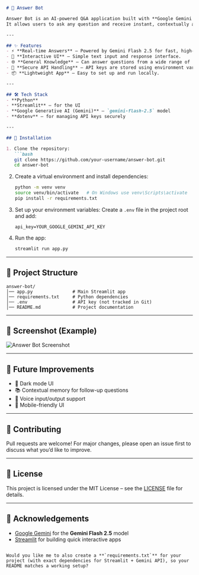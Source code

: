 

````markdown
# 🤖 Answer Bot

Answer Bot is an AI-powered Q&A application built with **Google Gemini Flash 2.5**.  
It allows users to ask any question and receive instant, contextually accurate answers.  

---

## ✨ Features
- ⚡ **Real-time Answers** – Powered by Gemini Flash 2.5 for fast, high-quality responses.  
- 💬 **Interactive UI** – Simple text input and response interface.  
- 🌐 **General Knowledge** – Can answer questions from a wide range of domains.  
- 🔑 **Secure API Handling** – API keys are stored using environment variables.  
- 📦 **Lightweight App** – Easy to set up and run locally.  

---

## 🛠️ Tech Stack
- **Python**
- **Streamlit** – for the UI
- **Google Generative AI (Gemini)** – `gemini-flash-2.5` model
- **dotenv** – for managing API keys securely  

---

## 🚀 Installation

1. Clone the repository:
   ```bash
   git clone https://github.com/your-username/answer-bot.git
   cd answer-bot
````

2. Create a virtual environment and install dependencies:

   ```bash
   python -m venv venv
   source venv/bin/activate   # On Windows use venv\Scripts\activate
   pip install -r requirements.txt
   ```

3. Set up your environment variables:
   Create a `.env` file in the project root and add:

   ```
   api_key=YOUR_GOOGLE_GEMINI_API_KEY
   ```

4. Run the app:

   ```bash
   streamlit run app.py
   ```

---

## 📂 Project Structure

```
answer-bot/
│── app.py               # Main Streamlit app
│── requirements.txt     # Python dependencies
│── .env                 # API key (not tracked in Git)
│── README.md            # Project documentation
```

---

## 📸 Screenshot (Example)

![Answer Bot Screenshot](screenshot.png)

---

## 🔮 Future Improvements

* 🌙 Dark mode UI
* 📚 Contextual memory for follow-up questions
* 🎤 Voice input/output support
* 📱 Mobile-friendly UI

---

## 🤝 Contributing

Pull requests are welcome! For major changes, please open an issue first to discuss what you’d like to improve.

---

## 📜 License

This project is licensed under the MIT License – see the [LICENSE](LICENSE) file for details.

---

## 🙌 Acknowledgements

* [Google Gemini](https://ai.google.dev) for the **Gemini Flash 2.5** model
* [Streamlit](https://streamlit.io) for building quick interactive apps

```

Would you like me to also create a **`requirements.txt`** for your project (with exact dependencies for Streamlit + Gemini API), so your README matches a working setup?
```
